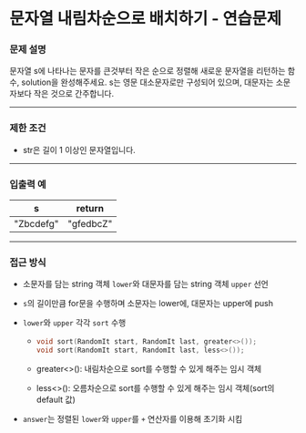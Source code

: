 # 문자열 내림차순으로 배치하기 - 연습문제

### 문제 설명

문자열 s에 나타나는 문자를 큰것부터 작은 순으로 정렬해 새로운 문자열을 리턴하는 함수, solution을 완성해주세요.
s는 영문 대소문자로만 구성되어 있으며, 대문자는 소문자보다 작은 것으로 간주합니다.

---

### 제한 조건

  - str은 길이 1 이상인 문자열입니다.

---

### 입출력 예

|     s     |  return   |
| :-------: | :-------: |
| "Zbcdefg" | "gfedbcZ" |

---

### 접근 방식

  - 소문자를 담는 string 객체 `lower`와 대문자를 담는 string 객체 `upper` 선언

  - `s`의 길이만큼 for문을 수행하며 소문자는 lower에, 대문자는 upper에 push

  - `lower`와 `upper` 각각 `sort` 수행

    - ```cpp
      void sort(RandomIt start, RandomIt last, greater<>());
      void sort(RandomIt start, RandomIt last, less<>());
      ```

    - greater<>(): 내림차순으로 sort를 수행할 수 있게 해주는 임시 객체

    - less<>(): 오름차순으로 sort를 수행할 수 있게 해주는 임시 객체(sort의 default 값)

  - `answer`는 정렬된 `lower`와 `upper`를 `+` 연산자를 이용해 초기화 시킴